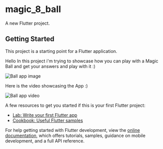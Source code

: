 # magic_8_ball

A new Flutter project.

## Getting Started

This project is a starting point for a Flutter application.

Hello In this project i'm trying to showcase how you can play with a Magic Ball and get your answers and play with it :)




![Ball app image](https://github.com/Aspharier/magic_8_ball/assets/113495930/85c9d096-793e-4351-9b26-357b75b0e54a)



Here is the video showcasing the App :)

![Ball app video](https://github.com/Aspharier/magic_8_ball/assets/113495930/d669c526-ef30-44e8-a8e4-fbf1d71b7449)

A few resources to get you started if this is your first Flutter project:

- [Lab: Write your first Flutter app](https://docs.flutter.dev/get-started/codelab)
- [Cookbook: Useful Flutter samples](https://docs.flutter.dev/cookbook)

For help getting started with Flutter development, view the
[online documentation](https://docs.flutter.dev/), which offers tutorials,
samples, guidance on mobile development, and a full API reference.
